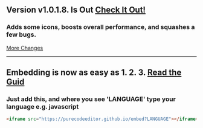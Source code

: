 ## Version v1.0.1.8. Is Out [Check It Out!](https://purecodeeditor.github.io)
### Adds some icons, boosts overall performance, and squashes a few bugs.
[More Changes](https://github.com/PureCodeEditor/PureCodeEditor.github.io/compare/8b92661a591a21b747297e0a8e986d2094a93a5c...master)

<hr>

## Embedding is now as easy as 1. 2. 3. [Read the Guid](embed.md)
### Just add this, and where you see 'LANGUAGE' type your language e.g. javascript
```html
<iframe src="https://purecodeeditor.github.io/embed?LANGUAGE"></iframe>
```
